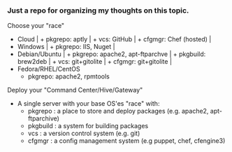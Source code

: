 ### Just a repo for organizing my thoughts on this topic.

Choose your "race"
  + Cloud
  |   + pkgrepo: aptly
  |   + vcs: GitHub
  |   + cfgmgr: Chef (hosted)
  |
  + Windows
  |   + pkgrepo: IIS, Nuget
  |
  + Debian/Ubuntu
  |   + pkgrepo: apache2, apt-ftparchve
  |   + pkgbuild: brew2deb
  |   + vcs: git+gitolite
  |   + cfgmgr: git+gitolite
  |
  + Fedora/RHEL/CentOS
      + pkgrepo: apache2, rpmtools


Deploy your "Command Center/Hive/Gateway"
  - A single server with your base OS'es "race" with:
    - pkgrepo  : a place to store and deploy packages (e.g. apache2, apt-ftparchive)
    - pkgbuild : a system for building packages
    - vcs      : a version control system (e.g. git)
    - cfgmgr   : a config management system (e.g puppet, chef, cfengine3)
